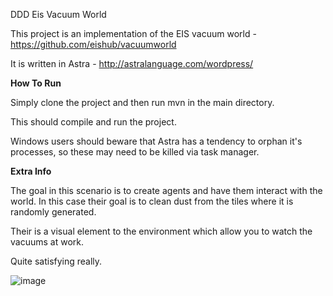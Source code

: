 DDD Eis Vacuum World

This project is an implementation of the EIS vacuum world - https://github.com/eishub/vacuumworld

It is written in Astra - http://astralanguage.com/wordpress/

**How To Run**

Simply clone the project and then run mvn in the main directory.

This should compile and run the project.

Windows users should beware that Astra has a tendency to orphan it's processes, 
so these may need to be killed via task manager.

**Extra Info**

The goal in this scenario is to create agents and have them interact with the world. 
In this case their goal is to clean dust from the tiles where it is randomly generated. 

Their is a visual element to the environment which allow you to watch the vacuums at work.

Quite satisfying really.

![image](https://user-images.githubusercontent.com/43865040/153251346-cb4aa896-b76b-47f9-8e36-b0ef7cae6a1e.png)

